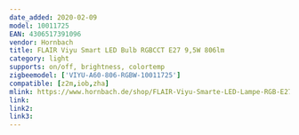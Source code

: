 ```yaml
---
date_added: 2020-02-09
model: 10011725
EAN: 4306517391096 
vendor: Hornbach
title: FLAIR Viyu Smart LED Bulb RGBCCT E27 9,5W 806lm
category: light
supports: on/off, brightness, colortemp
zigbeemodel: ['VIYU-A60-806-RGBW-10011725']
compatible: [z2m,iob,zha]
mlink: https://www.hornbach.de/shop/FLAIR-Viyu-Smarte-LED-Lampe-RGB-E27-9-5W60W-806-lm-1800-6500-K-warmweiss-tageslichtweiss-Kompatibel-mit-all-SMART-HOME-by-hornbach/10011725/artikel.html
link: 
link2: 
link3: 
---
```

